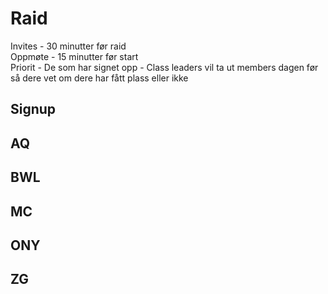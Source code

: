 # Raid
Invites - 30 minutter før raid  
Oppmøte - 15 minutter før start   
Priorit - De som har signet opp - Class leaders vil ta ut members dagen før så dere vet om dere har fått plass eller ikke  

## Signup


## AQ

## BWL

## MC

## ONY

## ZG
